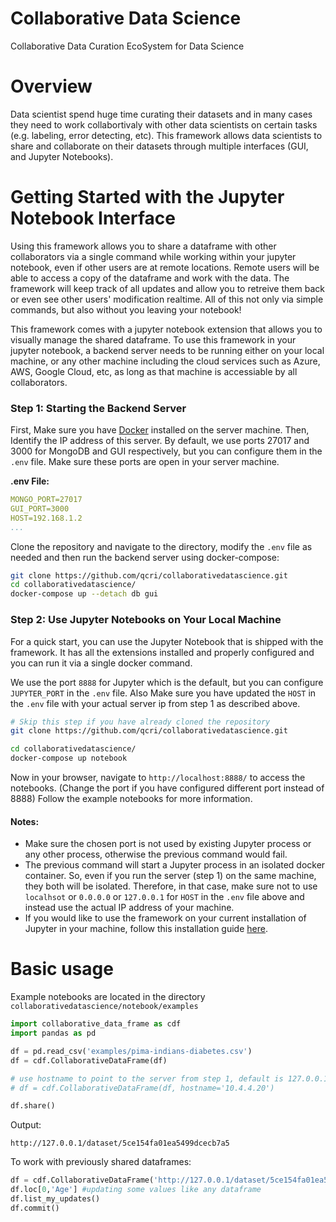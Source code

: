 # Collaborative Data Science
Collaborative Data Curation EcoSystem for Data Science


# Overview
Data scientist spend huge time curating their datasets and in many cases they need to work collabortivaly with other data scientists on certain tasks (e.g. labeling, error detecting, etc).
This framework allows data scientists to share and collaborate on their datasets through multiple interfaces (GUI, and Jupyter Notebooks).

# Getting Started with the Jupyter Notebook Interface
Using this framework allows you to share a dataframe with other collaborators via a single command while working within your jupyter notebook, even if other users are at remote locations. Remote users will be able to access a copy of the dataframe and work with the data. The framework will keep track of all updates and allow you to retreive them back or even see other users' modification realtime. All of this not only via simple commands, but also without you leaving your notebook!

This framework comes with a jupyter notebook extension that allows you to visually manage the shared dataframe. To use this framework in your jupyter notebook, a backend server needs to be running either on your local machine, or any other machine including the cloud services such as Azure, AWS, Google Cloud, etc, as long as that machine is accessiable by all collaborators.



### **Step 1: Starting the Backend Server**
First, Make sure you have [Docker](https://www.docker.com/) installed on the server machine. Then, Identify the IP address of this server. By default, we use ports 27017 and 3000 for MongoDB and GUI respectively, but you can configure them in the `.env` file. Make sure these ports are open in your server machine. 

**.env File:**

```yaml
MONGO_PORT=27017
GUI_PORT=3000
HOST=192.168.1.2
...
```


Clone the repository and navigate to the directory, modify the `.env` file as needed and then run the backend server using docker-compose:

```bash 
git clone https://github.com/qcri/collaborativedatascience.git
cd collaborativedatascience/
docker-compose up --detach db gui 
```


### **Step 2: Use Jupyter Notebooks on Your Local Machine**
For a quick start, you can use the Jupyter Notebook that is shipped with the framework. It has all the extensions installed and properly configured and you can run it via a single docker command. 

We use the port `8888` for Jupyter which is the default, but you can configure  `JUPYTER_PORT` in the `.env` file. Also Make sure you have updated the `HOST` in the `.env` file with your actual server ip from step 1 as described above.

```bash
# Skip this step if you have already cloned the repository
git clone https://github.com/qcri/collaborativedatascience.git 

cd collaborativedatascience/
docker-compose up notebook 
```

Now in your browser, navigate to `http://localhost:8888/` to access the notebooks. (Change the port if you have configured different port instead of 8888) 
Follow the example notebooks for more information.

#### Notes:
- Make sure the chosen port is not used by existing Jupyter process or any other process, otherwise the previous command would fail.
- The previous command will start a Jupyter process in an isolated docker container. So, even if you run the server (step 1) on the same machine, they both will be isolated. Therefore, in that case, make sure not to use `localhsot` or `0.0.0.0` or `127.0.0.1` for `HOST` in the `.env` file above and instead use the actual IP address of your machine.
- If you would like to use the framework on your current installation of Jupyter in your machine, follow this installation guide [here](https://github.com/qcri/collaborativedatascience/wiki/Installation-on-Current-Jupyter-Notebook). 






# Basic usage

Example notebooks are located in the directory `collaborativedatascience/notebook/examples`

```python
import collaborative_data_frame as cdf
import pandas as pd

df = pd.read_csv('examples/pima-indians-diabetes.csv')
df = cdf.CollaborativeDataFrame(df)

# use hostname to point to the server from step 1, default is 127.0.0.1
# df = cdf.CollaborativeDataFrame(df, hostname='10.4.4.20')

df.share()
```
Output:
```
http://127.0.0.1/dataset/5ce154fa01ea5499dcecb7a5
```

To work with previously shared dataframes:
```python
df = cdf.CollaborativeDataFrame('http://127.0.0.1/dataset/5ce154fa01ea5499dcecb7a5')
df.loc[0,'Age'] #updating some values like any dataframe
df.list_my_updates()
df.commit()
```